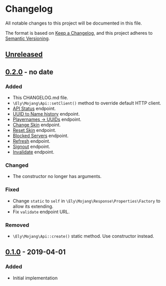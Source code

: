 # Changelog
All notable changes to this project will be documented in this file.

The format is based on [Keep a Changelog](https://keepachangelog.com/en/1.0.0/),
and this project adheres to [Semantic Versioning](https://semver.org/spec/v2.0.0.html).

## [Unreleased]

## [0.2.0] - no date
### Added
- This CHANGELOG.md file.
- `\Ely\Mojang\Api::setClient()` method to override default HTTP client.
- [API Status](https://wiki.vg/Mojang_API#API_Status) endpoint.
- [UUID to Name history](https://wiki.vg/Mojang_API#UUID_-.3E_Name_history) endpoint.
- [Playernames -> UUIDs](https://wiki.vg/Mojang_API#Playernames_-.3E_UUIDs) endpoint.
- [Change Skin](https://wiki.vg/Mojang_API#Change_Skin) endpoint.
- [Reset Skin](https://wiki.vg/Mojang_API#Reset_Skin) endpoint.
- [Blocked Servers](https://wiki.vg/Mojang_API#Blocked_Servers) endpoint.
- [Refresh](https://wiki.vg/Authentication#Refresh) endpoint.
- [Signout](https://wiki.vg/Authentication#Signout) endpoint.
- [Invalidate](https://wiki.vg/Authentication#Invalidate) endpoint.

### Changed
- The constructor no longer has arguments.

### Fixed
- Change `static` to `self` in `\Ely\Mojang\Response\Properties\Factory` to allow its extending.
- Fix `validate` endpoint URL.

### Removed
- `\Ely\Mojang\Api::create()` static method. Use constructor instead.

## [0.1.0] - 2019-04-01
### Added
- Initial implementation

[Unreleased]: https://github.com/elyby/mojang-api/compare/v0.2.0...HEAD
[0.2.0]: https://github.com/elyby/mojang-api/compare/v0.1.0...v0.2.0
[0.1.0]: https://github.com/elyby/mojang-api/releases/tag/0.1.0
